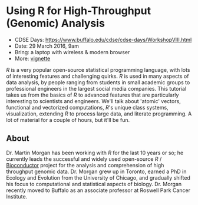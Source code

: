 # Using R for High-Throughput (Genomic) Analysis

- CDSE Days: https://www.buffalo.edu/cdse/cdse-days/WorkshopVIII.html
- Date: 29 March 2016, 9am
- Bring: a laptop with wireless & modern browser
- More: [vignette][2]

_R_ is a very popular open-source statistical programming language,
with lots of interesting features and challenging quirks. _R_ is used
in many aspects of data analysis, by people ranging from students in
small academic groups to professional engineers in the largest social
media companies. This tutorial takes us from the basics of _R_ to
advanced features that are particularly interesting to scientists and
engineers. We'll talk about 'atomic' vectors, functional and
vectorized computations, _R_'s unique class systems, visualization,
extending _R_ to process large data, and literate programming. A lot
of material for a couple of hours, but it'll be fun.

## About

Dr. Martin Morgan has been working with _R_ for the last 10 years or
so; he currently leads the successful and widely used open-source _R_
/ [Bioconductor][1] project for the analysis and comprehension of high
throughput genomic data. Dr. Morgan grew up in Toronto, earned a PhD
in Ecology and Evolution from the University of Chicago, and gradually
shifted his focus to computational and statistical aspects of
biology. Dr. Morgan recently moved to Buffalo as an associate
professor at Roswell Park Cancer Institute.

[1]: https://bioconductor.org
[2]: https://github.com/Bioconductor/CDSE2016/blob/master/vignettes/HighThroughputR.Rmd
